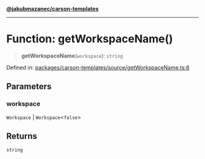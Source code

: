 [**@jakubmazanec/carson-templates**](../README.md)

---

# Function: getWorkspaceName()

> **getWorkspaceName**(`workspace`): `string`

Defined in:
[packages/carson-templates/source/getWorkspaceName.ts:6](https://github.com/jakubmazanec/tools/blob/66e975ab265618dba82f8e4c56654145b7ba4db7/packages/carson-templates/source/getWorkspaceName.ts#L6)

## Parameters

### workspace

`Workspace` | `Workspace`\<`false`\>

## Returns

`string`
